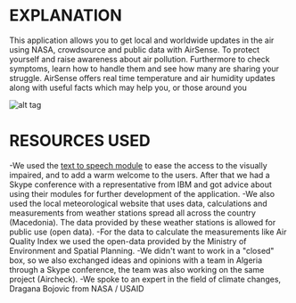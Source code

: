 # EXPLANATION
This application allows you to get local and worldwide updates in the air using NASA, crowdsource and public data with AirSense. To protect yourself and raise awareness about air pollution. Furthermore to check symptoms, learn how to handle them and see how many are sharing your struggle. AirSense offers real time temperature and air humidity updates along with useful facts which may help you, or those around you

![alt tag](http://i.imgur.com/eTVXcfR.jpg)

# RESOURCES USED
-We used the <a href="#">text to speech module</a> to ease the access to the visually impaired, and to add a warm welcome to the users. After that we had a Skype conference with a representative from IBM and got advice about using their modules for further development of the application.
-We also used the local meteorological website that uses data, calculations and measurements from weather stations spread all across the country (Macedonia). The data provided by these weather stations is allowed for public use (open data).
-For the data to calculate the measurements like Air Quality Index we used the open-data provided by the Ministry of Environment and Spatial Planning.
-We didn't want to work in a "closed" box, so we also exchanged ideas and opinions with a team in Algeria through a Skype conference, the team was also working on the same project (Aircheck).
-We spoke to an expert in the field of climate changes, Dragana Bojovic from NASA / USAID


